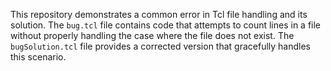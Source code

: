 This repository demonstrates a common error in Tcl file handling and its solution. The `bug.tcl` file contains code that attempts to count lines in a file without properly handling the case where the file does not exist.  The `bugSolution.tcl` file provides a corrected version that gracefully handles this scenario.